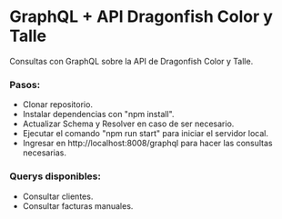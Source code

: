 # GraphQL + API Dragonfish Color y Talle

Consultas con GraphQL sobre la API de Dragonfish Color y Talle.

### Pasos:

- Clonar repositorio.
- Instalar dependencias con "npm install".
- Actualizar Schema y Resolver en caso de ser necesario.
- Ejecutar el comando "npm run start" para iniciar el servidor local.
- Ingresar en http://localhost:8008/graphql para hacer las consultas necesarias.

### Querys disponibles:

- Consultar clientes.
- Consultar facturas manuales.